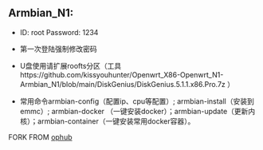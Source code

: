## Armbian_N1:

* ID: root Password: 1234

* 第一次登陆强制修改密码

* U盘使用请扩展roofts分区（工具https://github.com/kissyouhunter/Openwrt_X86-Openwrt_N1-Armbian_N1/blob/main/DiskGenius/DiskGenius.5.1.1.x86.Pro.7z ）

* 常用命令armbian-config（配置ip、cpu等配置）; armbian-install（安装到emmc）; armbian-docker （一键安装docker）；armbian-update（更新内核）；armbian-container（一键安装常用docker容器）。


FORK FROM [ophub](https://github.com/ophub/amlogic-s9xxx-armbian)
